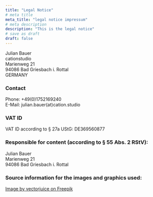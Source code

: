 ```yaml
---
title: "Legal Notice"
# meta title
meta_title: "legal notice impressum"
# meta description
description: "This is the legal notice"
# save as draft
draft: false
---
```


Julian Bauer<br>
cationstudio<br>
Marienweg 21<br>
94086 Bad Griesbach i. Rottal<br>
GERMANY

### Contact

Phone: +49(0)1752169240<br>
E-Mail: julian.bauer(at)cation.studio

### VAT ID
VAT ID according to § 27a UStG:
DE369560877

### Responsible for content (according to § 55 Abs. 2 RStV):

Julian Bauer<br>
Marienweg 21<br>
94086 Bad Griesbach i. Rottal

### Source information for the images and graphics used:

<a href="https://www.freepik.com/free-vector/engineer-developer-with-laptop-tablet-code-cross-platform-development-cross-platform-operating-systems-software-environments-concept-pinkish-coral-bluevector-isolated-illustration_11669400.htm#fromView=search&page=1&position=3&uuid=100e22c0-f94c-4cac-820a-d3b6069043a3&new_detail=true&query=%40vectorjuice+laptop+development">Image by vectorjuice on Freepik</a>
